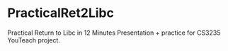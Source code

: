 # PracticalRet2Libc
Practical Return to Libc in 12 Minutes Presentation + practice for CS3235 YouTeach project.

